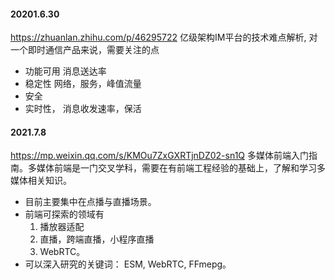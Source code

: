#### 20201.6.30
https://zhuanlan.zhihu.com/p/46295722 亿级架构IM平台的技术难点解析, 对一个即时通信产品来说，需要关注的点
* 功能可用 消息送达率
* 稳定性 网络，服务，峰值流量
* 安全
* 实时性， 消息收发速率，保活


#### 2021.7.8 
https://mp.weixin.qq.com/s/KMOu7ZxGXRTjnDZ02-sn1Q 多媒体前端入门指南。多媒体前端是一门交叉学科，需要在有前端工程经验的基础上，了解和学习多媒体相关知识。
* 目前主要集中在点播与直播场景。 
* 前端可探索的领域有 
   1. 播放器适配  
   2. 直播，跨端直播，小程序直播 
   3. WebRTC。 
* 可以深入研究的关键词： ESM, WebRTC,  FFmepg。
